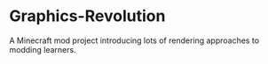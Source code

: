 Graphics-Revolution
===================

A Minecraft mod project introducing lots of rendering approaches to modding learners.
